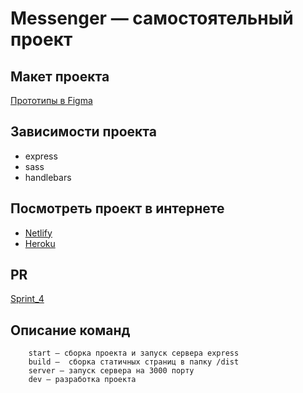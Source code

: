 # Messenger — самостоятельный проект

## Макет проекта

[Прототипы в Figma](https://www.figma.com/file/mz9eRjSYsdz02NhdcOKn3C/MyChat?node-id=0%3A1)

## Зависимости проекта



- express
- sass
- handlebars

## Посмотреть проект в интернете

- [Netlify](https://homework-messanger.netlify.app/)
- [Heroku](https://ya-m.herokuapp.com/)

## PR

[Sprint_4](https://github.com/oduvankenobi/middle.messenger.praktikum.yandex/pull/5)

## Описание команд

```
    start — сборка проекта и запуск сервера express
    build —  сборка статичных страниц в папку /dist
    server — запуск сервера на 3000 порту    
    dev — разработка проекта
```
